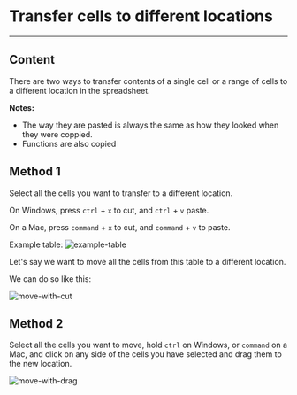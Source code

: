 ﻿---
author: Stefan-Stojanovic

aspects:
  - introduction
  - workout

type: normal

category: how to

---

# Transfer cells to different locations

---
## Content

There are two ways to transfer contents of a single cell or a range of cells to a different location in the spreadsheet.

**Notes:**
- The way they are pasted is always the same as how they looked when they were coppied.
- Functions are also copied


## Method 1

Select all the cells you want to transfer to a different location.

On Windows, press `ctrl` + `x` to cut, and `ctrl` + `v` paste.

On a Mac, press `command` + `x` to cut, and `command` + `v` to paste.

Example table:
![example-table](https://img.enkipro.com/35b4cfbdb0ed5e41a8f9dbc8d2340548.png)

Let's say we want to move all the cells from this table to a different location.

We can do so like this:

![move-with-cut](https://img.enkipro.com/59d6ebef420055e506f87d547b644c07.gif)


## Method 2

Select all the cells you want to move, hold `ctrl` on Windows, or `command` on a Mac, and click on any side of the cells you have selected and drag them to the new location.

![move-with-drag](https://img.enkipro.com/a9a8f56417641ebb23a3fd3876cd3469.gif)